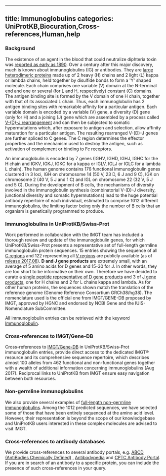 
---
title: Immunoglobulins
categories: UniProtKB,Biocuration,Cross-references,Human,help
---

### Background

The existence of an agent in the blood that could neutralize diphteria toxin was [reported as early as 1890](https://www.ncbi.nlm.nih.gov/pubmed/1749380). Over a century after this major discovery, much is known about immunoglobulins (IG) or antibodies. They are [large heterodimeric proteins](https://www.ncbi.nlm.nih.gov/pubmed/20176268) made up of 2 heavy (H) chains and 2 light (L) kappa or lambda chains, held together by disulfide bonds to form a 'Y' shaped molecule. Each chain comprises one variable (V) domain at the N-terminal end and one or several (for L and H, respectively) constant (C) domains. The antigen binding site is formed by the V domain of one H chain, together with that of its associated L chain. Thus, each immunoglobulin has 2 antigen binding sites with remarkable affinity for a particular antigen. Each variable domain is encoded by a variable (V) gene, a diversity (D) gene (only for H) and a joining (J) gene which are assembled by a process called [V-(D)-J rearrangement](https://www.ncbi.nlm.nih.gov/pubmed/24600447) and can then be subjected to somatic hypermutations which, after exposure to antigen and selection, allow affinity maturation for a particular antigen. The resulting rearranged V-(D)-J genes are further spliced to C genes. The C region determines the effector properties and the mechanism used to destroy the antigen, such as activation of complement or binding to Fc receptors.

An immunoglobulin is encoded by 7 genes (IGHV, IGHD, IGHJ, IGHC for the H chain and IGKV, IGKJ, IGKC for a kappa or IGLV, IGLJ or IGLC for a lambda L chain). The human genome contains 176 functional immunoglobulin genes clustered in 3 loci, IGH on chromosome 14 (50 V, 23 D, 6 J and 9 C), IGK on chromosome 2 (40 V, 5 J and 1 C) and IGL on chromosome 22 (32 V, 5 J and 5 C). During the development of B cells, the mechanisms of diversity involved in the immunoglobulin synthesis (combinatorial V-(D)-J diversity, junctional diversity and somatic hypermutations) lead to the huge potential antibody repertoire of each individual, estimated to comprise 1012 different immunoglobulins, the limiting factor being only the number of B cells that an organism is genetically programmed to produce.

### Immunoglobulins in UniProtKB/Swiss-Prot

Work performed in collaboration with the IMGT team has included a thorough review and update of the immunoglobulin genes, for which UniProtKB/Swiss-Prot presents a representative set of full-length germline immunoglobulin protein sequences. 15 entries showing the sequence of all [C regions](http://www.uniprot.org/uniprot/?query=keyword:KW%2D1280+AND+keyword:KW%2D1185+AND+name:immunoglobulin+AND+name:constant+AND+organism:9606+AND+reviewed:yes) and 122 representing all [V regions](http://www.uniprot.org/uniprot/?query=keyword:KW%2D1280+AND+keyword:KW%2D1185+AND+name:immunoglobulin+AND+name:variable+AND+organism:9606+AND+reviewed:yes) are publicly available (as of [release 2017\_08](http://www.uniprot.org/news/2017/08/30/release)). **D and J gene products** are extremely small, with an average of 5 amino acids for D genes and 15-30 for J. In other words, they are too short to be informative on their own. Therefore we have decided to curate a [single peptide representative of D gene products](http://www.uniprot.org/uniprot/P0DOY5) and 3 of [J gene products](http://www.uniprot.org/uniprot/?query=accession:A0A0C4DH62+OR+accession:A0A0A0MT89+OR+accession:A0A0A0MT76), one for H chains and 2 for L chains kappa and lambda. As for other human proteins, the sequences shown match the translation of the reference genome (Genome Reference Consortium GRCh38/hg38). The nomenclature used is the official one from IMGT/GENE-DB proposed by IMGT, approved by HGNC and endorsed by NCBI Gene and the IUIS-Nomenclature SubCommittee.

All immunoglobulin entries can be retrieved with the keyword [Immunoglobulin](http://www.uniprot.org/keywords/KW%2D1280).

### Cross-references to IMGT/Gene-DB

Cross-references to [IMGT/Gene-DB](http://www.imgt.org/genedb/doc) in UniProtKB/Swiss-Prot immunoglobulin entries, provide direct access to the dedicated IMGT® resource and its comprehensive sequence repertoire, which describes almost 100 alleles from 462 functional and non-functional genes together with a wealth of additional information concerning immunoglobulins (Aug 2017). Reciprocal links to UniProtKB from IMGT ensure easy navigation between both resources.

### Non-germline immunoglobulins

We also provide several examples of [full-length non-germline immunoglobulins](http://www.uniprot.org/uniprot/?query=(keyword:KW%2D1280+AND+reviewed:yes+AND+organism:9606)+NOT+keyword:KW%2D1185). Among the 1012 predicted sequences, we have selected some of those that have been entirely sequenced at the amino acid level. However, their representation is beyond the scope of our knowledgebase and UniProtKB users interested in these complex molecules are advised to visit IMGT.

### Cross-references to antibody databases

We provide cross-references to several antibody portals, e.g. [ABCD (AntiBodies Chemically Defined)](http://www.uniprot.org/uniprot/?query=database%3A%28type%3Aabcd%29) , [Antibodypedia](http://www.uniprot.org/uniprot/?query=database%3A%28type%3Aantibodypedia%29) and [CPTC Antibody Portal](http://www.uniprot.org/uniprot/?query=database%3A%28type%3Acptc%29). If you are in search of an antibody to a specific protein, you can include the presence of such cross-references in your query.
        